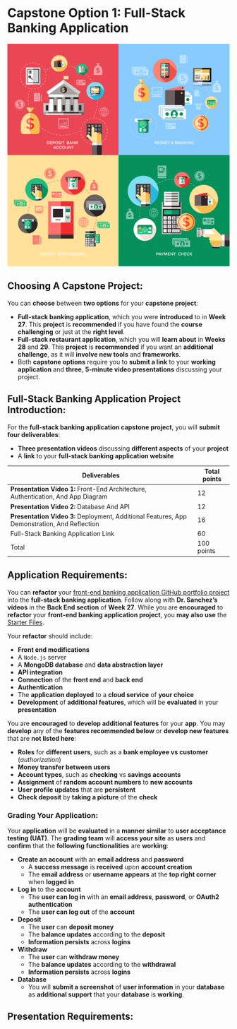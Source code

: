 # Capstone Option 1: Full-Stack Banking Application

![bank-services-concept.jpg](Pics%2Fbank-services-concept.jpg)

## Choosing A Capstone Project:

You can **choose** between **two options** for your **capstone project**:

* **Full-stack banking application**, which you were **introduced** to in **Week 27**. This **project** is **recommended** if you have found the **course challenging** or just at the **right level**.
* **Full-stack restaurant application**, which you will **learn about** in **Weeks 28** and **29**. This **project** is **recommended** if you want an **additional challenge**, as it will **involve new tools** and **frameworks**.
* Both **capstone options** require you to **submit a link** to your **working application** and **three**, **5-minute video presentations** discussing your project.

## Full-Stack Banking Application Project Introduction:

For the **full-stack banking application capstone project**, you will **submit four deliverables**:

* **Three presentation videos** discussing **different aspects** of your **project**
* A **link** to your **full-stack banking application website**

| Deliverables                                                                             | Total points  |
|------------------------------------------------------------------------------------------|---------------|
| **Presentation Video 1:** Front-End Architecture, Authentication, And App Diagram            | 12            |
| **Presentation Video 2:** Database And API                                                   | 12            |
| **Presentation Video 3:** Deployment, Additional Features, App Demonstration, And Reflection | 16            |
| Full-Stack Banking Application Link                                                      | 60            |
| Total                                                                                    | 100 points    |

## Application Requirements:

You can **refactor** your [front-end banking application GitHub portfolio project]() into the **full-stack banking application**. Follow along with **Dr. Sanchez’s videos** in the **Back End section** of **Week 27**. While you are **encouraged** to **refactor** your **front-end banking application project**, you **may also use** the [Starter Files](/Starter_Files).

Your **refactor** should include:

* **Front end modifications**
* A `Node.js` server
* A **MongoDB database** and **data abstraction layer**
* **API integration**
* **Connection** of the **front end** and **back end**
* **Authentication**
* The **application deployed** to a **cloud service** of **your choice**
* **Development** of **additional features**, which will be **evaluated** in your **presentation**

You are **encouraged** to **develop additional features** for your **app**. You may **develop** any of the **features recommended below** or **develop new features** that are **not listed here**:

* **Roles** for **different users**, such as a **bank employee vs customer** (*authorization*)
* **Money transfer between users**
* **Account types**, such as **checking** vs **savings accounts**
* **Assignment** of **random account numbers** to **new accounts**
* **User profile updates** that are **persistent**
* **Check deposit** by **taking a picture** of the **check**

### Grading Your Application:

Your **application** will be **evaluated** in a **manner similar** to **user acceptance testing (UAT)**. The **grading team** will **access your site** as **users** and **confirm** that the **following functionalities** are **working**:

* **Create an account** with an **email address** and **password**
    * A **success message** is **received** upon **account creation**
    * The **email address** or **username appears** at the **top right corner** when **logged in**
* **Log in** to the **account**
    * The **user can log in** with an **email address**, **password**, or **OAuth2 authentication**
    * The **user can log out** of the **account**
* **Deposit**
    * The **user** can **deposit money**
    * The **balance updates** according to the **deposit**
    * **Information persists** across **logins**
* **Withdraw**
    * The **user** can **withdraw money**
    * The **balance updates** according to the **withdrawal**
    * **Information persists** across **logins**
* **Database**
    * You will **submit a screenshot** of **user information** in your **database** as **additional support** that your **database** is **working**.

## Presentation Requirements:

